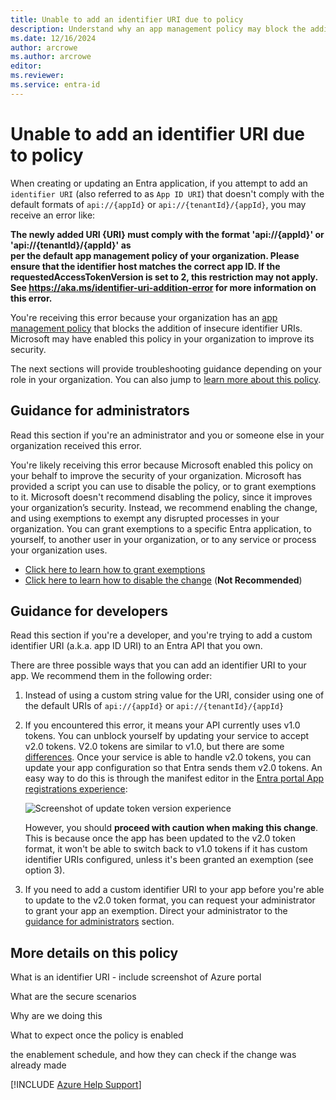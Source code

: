 ```yaml
---
title: Unable to add an identifier URI due to policy
description: Understand why an app management policy may block the addition of an identifier URI
ms.date: 12/16/2024
author: arcrowe
ms.author: arcrowe
editor: 
ms.reviewer: 
ms.service: entra-id
---
```


# Unable to add an identifier URI due to policy

When creating or updating an Entra application, if you attempt to add an `identifier URI` (also referred to as `App ID URI`) that doesn't comply with the default formats of `api://{appId}` or `api://{tenantId}/{appId}`, you may receive an error like:

**The newly added URI {URI} must comply with the format 'api://{appId}' or 'api://{tenantId}/{appId}' as per the default app management policy of your organization.  Please ensure that the identifier host matches the correct app ID. If the requestedAccessTokenVersion is set to 2, this restriction may not apply.  See https://aka.ms/identifier-uri-addition-error for more information on this error.**

You're receiving this error because your organization has an [app management policy](https://learn.microsoft.com/en-us/graph/api/resources/applicationauthenticationmethodpolicy?view=graph-rest-beta) that blocks the addition of insecure identifier URIs.  Microsoft may have enabled this policy in your organization to improve its security.  

The next sections will provide troubleshooting guidance depending on your role in your organization.  You can also jump to [learn more about this policy](#more-details-on-this-policy).

## Guidance for administrators

Read this section if you're an administrator and you or someone else in your organization received this error.

You're likely receiving this error because Microsoft enabled this policy on your behalf to improve the security of your organization.  Microsoft has provided a script you can use to disable the policy, or to grant exemptions to it.  Microsoft doesn't recommend disabling the policy, since it improves your organization’s security.  Instead, we recommend enabling the change, and using exemptions to exempt any disrupted processes in your organization.  You can grant exemptions to a specific Entra application, to yourself, to another user in your organization, or to any service or process your organization uses.

- [Click here to learn how to grant exemptions](https://aka.ms/identifier-uri-protection-grant-exemptions)
- [Click here to learn how to disable the change](https://aka.ms/disable-identifier-uri-protection) (**Not Recommended**)

## Guidance for developers

Read this section if you're a developer, and you're trying to add a custom identifier URI (a.k.a. app ID URI) to an Entra API that you own.

There are three possible ways that you can add an identifier URI to your app. We recommend them in the following order:

1.  Instead of using a custom string value for the URI, consider using one of the default URIs of `api://{appId}` or `api://{tenantId}/{appId}`

1. If you encountered this error, it means your API currently uses v1.0 tokens. You can unblock yourself by updating your service to accept v2.0 tokens. V2.0 tokens are similar to v1.0, but there are some [differences](https://learn.microsoft.com/en-us/entra/identity-platform/access-token-claims-reference).  Once your service is able to handle v2.0 tokens, you can update your app configuration so that Entra sends them v2.0 tokens.  An easy way to do this is through the manifest editor in the [Entra portal App registrations experience](https://aka.ms/ra/prod):

    ![Screenshot of update token version experience](media/update-access-token-version.png)

    However, you should **proceed with caution when making this change**. This is because once the app has been updated to the v2.0 token format, it won't be able to switch back to v1.0 tokens if it has custom identifier URIs configured, unless it's been granted an exemption (see option 3).

1. If you need to add a custom identifier URI to your app before you're able to update to the v2.0 token format, you can request your administrator to grant your app an exemption.  Direct your administrator to the [guidance for administrators](#guidance-for-administrators) section.

## More details on this policy

What is an identifier URI - include screenshot of Azure portal

What are the secure scenarios

Why are we doing this

What to expect once the policy is enabled

the enablement schedule, and how they can check if the change was already made

[!INCLUDE [Azure Help Support](../../../includes/azure-help-support.md)]